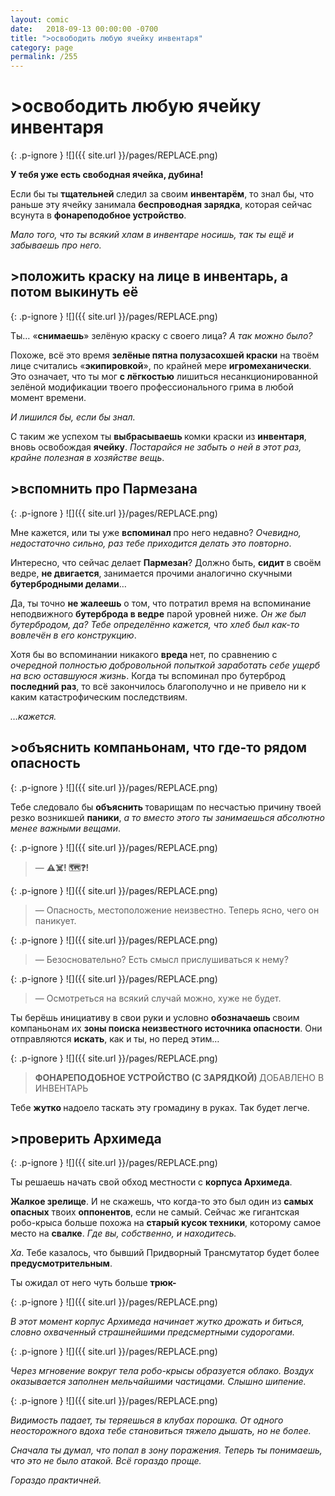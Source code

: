 ```yaml
---
layout: comic
date:   2018-09-13 00:00:00 -0700
title: ">освободить любую ячейку инвентаря"
category: page
permalink: /255
---
```

# >освободить любую ячейку инвентаря

{: .p-ignore }
![]({{ site.url }}/pages/REPLACE.png)

<strong>У тебя уже есть свободная ячейка, дубина!</strong>

Если бы ты <strong>тщательней </strong>следил за своим <strong>инвентарём</strong>, то знал бы, что раньше эту ячейку занимала <strong>беспроводная зарядка</strong>, которая сейчас всунута в <strong>фонареподобное устройство</strong>.

<em>Мало того, что ты всякий хлам в инвентаре носишь, так ты ещё и забываешь про него.</em>

## >положить краску на лице в инвентарь, а потом выкинуть её

{: .p-ignore }
![]({{ site.url }}/pages/REPLACE.png)

Ты… «<strong>снимаешь</strong>» зелёную краску с своего лица? <em>А так можно было?</em>

Похоже, всё это время <strong>зелёные пятна полузасохшей краски</strong> на твоём лице считались «<strong>экипировкой</strong>», по крайней мере <strong>игромеханически</strong>. Это означает, что ты мог <strong>с лёгкостью</strong> лишиться несанкционированной зелёной модификации твоего профессионального грима в любой момент времени.

<em>И лишился бы, если бы знал.</em>

 С таким же успехом ты <strong>выбрасываешь </strong>комки краски из <strong>инвентаря</strong>, вновь освобождая <strong>ячейку</strong>. <em>Постарайся не забыть о ней в этот раз, крайне полезная в хозяйстве вещь</em>.

## >вспомнить про Пармезана

{: .p-ignore }
![]({{ site.url }}/pages/REPLACE.png)

Мне кажется, или ты уже <strong>вспоминал </strong>про него недавно? <em>Очевидно, недостаточно сильно, раз тебе приходится делать это повторно</em>.

Интересно, что сейчас делает <strong>Пармезан</strong>? Должно быть, <strong>сидит </strong>в своём ведре, <strong>не двигается</strong>,<strong> </strong>занимается прочими аналогично скучными <strong>бутербродными делами</strong>…

Да, ты точно <strong>не жалеешь</strong> о том, что потратил время на вспоминание неподвижного <strong>бутерброда в ведре</strong> парой уровней ниже. <em>Он же был бутербродом, да? Тебе определённо кажется, что хлеб был как-то вовлечён в его конструкцию</em>.

Хотя бы во вспоминании никакого <strong>вреда </strong>нет, по сравнению с <em>очередной полностью добровольной попыткой заработать себе ущерб на всю оставшуюся жизнь</em>. Когда ты вспоминал про бутерброд <strong>последний раз</strong>, то всё закончилось благополучно и не привело ни к каким катастрофическим последствиям.

<em>…кажется.</em>

## >объяснить компаньонам, что где-то рядом опасность

{: .p-ignore }
![]({{ site.url }}/pages/REPLACE.png)

Тебе следовало бы <strong>объяснить </strong>товарищам по несчастью причину твоей резко возникшей <strong>паники</strong>, <em>а то вместо этого ты занимаешься абсолютно менее важными вещами</em>.

{: .p-ignore }
![]({{ site.url }}/pages/REPLACE.png)

<blockquote>— <strong>⚠️☠️! 🗺️❓!</strong></blockquote>

{: .p-ignore }
![]({{ site.url }}/pages/REPLACE.png)

<blockquote>— Опасность, местоположение неизвестно. Теперь ясно, чего он паникует.</blockquote>

{: .p-ignore }
![]({{ site.url }}/pages/REPLACE.png)

<blockquote>— Безосновательно? Есть смысл прислушиваться к нему?</blockquote>

{: .p-ignore }
![]({{ site.url }}/pages/REPLACE.png)

<blockquote>— Осмотреться на всякий случай можно, хуже не будет.</blockquote>

Ты берёшь инициативу в свои руки и условно <strong>обозначаешь </strong>своим компаньонам их <strong>зоны поиска неизвестного источника опасности</strong>. Они отправляются <strong>искать</strong>, как и ты, но перед этим…

{: .p-ignore }
![]({{ site.url }}/pages/REPLACE.png)

<blockquote><strong>ФОНАРЕПОДОБНОЕ УСТРОЙСТВО (С ЗАРЯДКОЙ) </strong>ДОБАВЛЕНО В ИНВЕНТАРЬ</blockquote>

Тебе <strong>жутко </strong>надоело таскать эту громадину в руках. Так будет легче.

## >проверить Архимеда

{: .p-ignore }
![]({{ site.url }}/pages/REPLACE.png)

Ты решаешь начать свой обход местности с <strong>корпуса Архимеда</strong>.

<strong>Жалкое зрелище</strong>. И не скажешь, что когда-то это был один из <strong>самых опасных</strong> твоих <strong>оппонентов</strong>, если не самый. Сейчас же гигантская робо-крыса больше похожа на <strong>старый кусок техники</strong>, которому самое место на <strong>свалке</strong>. <em>Где вы, собственно, и находитесь.</em>

<em>Ха</em>. Тебе казалось, что бывший Придворный Трансмутатор будет более <strong>предусмотрительным</strong>. 

Ты ожидал от него чуть больше <strong>трюк-</strong>

{: .p-ignore }
![]({{ site.url }}/pages/REPLACE.png)

<em>В этот момент корпус Архимеда начинает жутко дрожать и биться, словно охваченный страшнейшими предсмертными судорогами.</em>

{: .p-ignore }
![]({{ site.url }}/pages/REPLACE.png)

<em>Через мгновение вокруг тела робо-крысы образуется облако. Воздух оказывается заполнен мельчайшими частицами. Слышно шипение.</em>

{: .p-ignore }
![]({{ site.url }}/pages/REPLACE.png)

<em>Видимость падает, ты теряешься в клубах порошка. От одного неосторожного вдоха тебе становиться тяжело дышать, но не более.</em>

<em>Сначала ты думал, что попал в зону поражения. Теперь ты понимаешь, что это не было атакой. Всё гораздо проще.</em>

<em>Гораздо практичней.</em>

